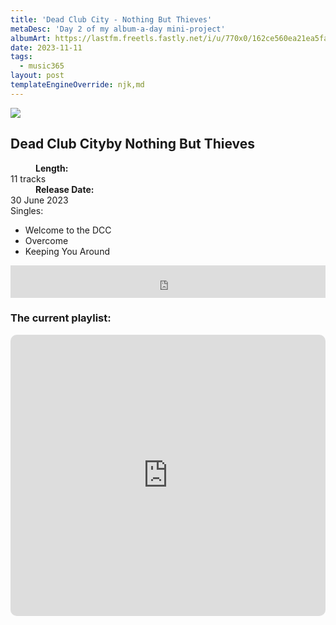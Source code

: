 ```yaml
---
title: 'Dead Club City - Nothing But Thieves'
metaDesc: 'Day 2 of my album-a-day mini-project'
albumArt: https://lastfm.freetls.fastly.net/i/u/770x0/162ce560ea21ea5fa92598462be07c1f.jpg#162ce560ea21ea5fa92598462be07c1f
date: 2023-11-11
tags:
  - music365
layout: post
templateEngineOverride: njk,md
---
```


<aside class="album-profile" style="--shadow: rgb(170,64,46)">
  <div class="album-profile__image">
    <img crossorigin="anonymous" src="{{ albumArt }}"/>
  </div>
  <div class="aside__content">
    <h1><strong>Dead Club City</strong>by Nothing But Thieves</h1>
    <dl>
      <div>
        <dd><strong>Length:</strong></dd>
        <dt>11 tracks</dt>
      </div>
      <div>
        <dd><strong>Release Date:</strong></dd>
        <dt>30 June 2023</dt>
      </div>
      <div class="singles">
        <span>Singles:</span>
        <ul>
          <li>Welcome to the DCC</li>
          <li>Overcome</li>
          <li>Keeping You Around</li>
        </ul>
      </div>
    </dl>
    <div class="color-grid" style="--opacity: 1;">
      <div class="color-grid__container">
					<span class="color color--1" style="--firstColor: rgb(170,64,46)"></span>
					<span class="color color--2" style="--secondaryColor: rgb(45,29,36)"></span>
					<span class="color color--3" style="--thirdColor: rgb(191,159,127)"></span>
      </div>
    </div>
  </div>
</aside>

<iframe width="100%" height="52" src="https://odesli.co/embed/?url=https%3A%2F%2Falbum.link%2Fi%2F1676331059&theme=light" frameborder="0" allowfullscreen sandbox="allow-same-origin allow-scripts allow-presentation allow-popups allow-popups-to-escape-sandbox" allow="clipboard-read; clipboard-write"></iframe>

### The current playlist:

<iframe allow="autoplay *; encrypted-media *; fullscreen *; clipboard-write" frameborder="0" height="450" style="width:100%;max-width:660px;overflow:hidden;border-radius:10px;" sandbox="allow-forms allow-popups allow-same-origin allow-scripts allow-storage-access-by-user-activation allow-top-navigation-by-user-activation" src="https://embed.music.apple.com/gb/playlist/music365/pl.u-AkAmEd9ix4MAZYJ"></iframe>
